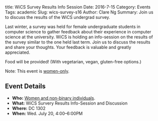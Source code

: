 title: WiCS Survey Results Info Session
Date: 2016-7-15
Category: Events
Tags: academic
Slug: wics-survey-s16
Author: Clare Ng
Summary: Join us to discuss the results of the WiCS undergrad survey.

Last winter, a survey was held for female undergraduate students in 
computer science to gather feedback about their experience in computer 
science at the university. WiCS is holding an info-session on 
the results of the survey similar to the one held last term. Join 
us to discuss the results and share your thoughts. Your feedback is 
valuable and greatly appreciated. 

Food will be provided! (With vegetarian, vegan, gluten-free options.)

Note: This event is [women-only]({filename}/pages/faq.md).

## Event Details ##

+ **Who:** [Women and non-binary individuals]({filename}/pages/faq.md).
+ **What:** WiCS Survery Results Info-Session and Discussion
+ **Where:** DC 1302
+ **When:** Wed. July 20, 4:00&ndash;6:00PM